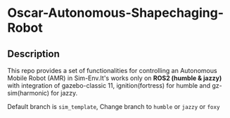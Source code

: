 # Oscar-Autonomous-Shapechaging-Robot




## Description
This repo provides a set of functionalities for controlling an Autonomous Mobile Robot (AMR) in Sim-Env.It's works only on **ROS2 (humble & jazzy)** with integration of gazebo-classic 11, ignition(fortress) for humble and gz-sim(harmonic) for jazzy.

Default branch is `sim_template`, Change branch to `humble` or `jazzy` or `foxy`

